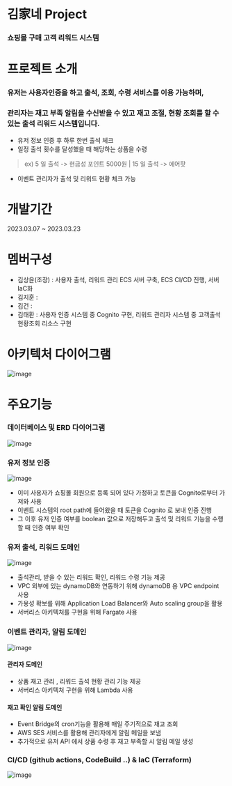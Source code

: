 # 김家네 Project
### 쇼핑몰 구매 고객 리워드 시스템

# 프로젝트 소개
### 유저는 사용자인증을 하고 출석, 조회, 수령 서비스를 이용 가능하며, 
### 관리자는 재고 부족 알림을 수신받을 수 있고 재고 조절, 현황 조회를 할 수 있는 출석 리워드 시스템입니다.

- 유저 정보 인증 후 하루 한번 출석 체크
- 일정 출석 횟수를 달성했을 때 해당하는 상품을 수령
> ex) 5 일 출석 -> 현금성 포인트 5000원 | 15 일 출석 -> 에어팟
- 이벤트 관리자가 출석 및 리워드 현황 체크 가능

# 개발기간
2023.03.07 ~ 2023.03.23

# 멤버구성
- 김상윤(조장) : 사용자 출석, 리워드 관리 ECS 서버 구축, ECS CI/CD 진행, 서버 IaC화 
- 김지훈 :
- 김건 : 
- 김태환 : 사용자 인증 시스템 중 Cognito 구현, 리워드 관리자 시스템 중 고객출석현황조회 리소스 구현

# 아키텍처 다이어그램

![image](https://user-images.githubusercontent.com/60168922/227113224-7c897ac1-d738-4d4c-8a5b-2924cb9d400c.png)


# 주요기능

### 데이터베이스 및 ERD 다이어그램

![image](https://user-images.githubusercontent.com/60168922/227113444-466c8c6a-ea9f-421a-9bb0-32397cde176b.png)


### 유저 정보 인증

![image](https://user-images.githubusercontent.com/60168922/227114056-e74a3df8-b4fa-4b03-8d11-b1c00c757c4a.png)
- 이미 사용자가 쇼핑몰 회원으로 등록 되어 있다
가정하고 토큰을 Cognito로부터 가져와 사용
- 이벤트 시스템의 root path에 들어왔을 때 토큰을
Cognito 로 보내 인증 진행
- 그 이후 유저 인증 여부를 boolean 값으로
저장해두고 출석 및 리워드 기능을 수행할 때 인증
여부 확인

### 유저 출석, 리워드 도메인

![image](https://user-images.githubusercontent.com/60168922/227114966-fed76633-486f-47c3-9a0b-578e390da95d.png)
- 출석관리, 받을 수 있는 리워드 확인, 리워드
수령 기능 제공
- VPC 외부에 있는 dynamoDB와 연동하기 위해
dynamoDB 용 VPC endpoint 사용
- 가용성 확보를 위해 Application Load Balancer와
Auto scaling group을 활용
- 서버리스 아키텍처를 구현을 위해 Fargate 사용

### 이벤트 관리자, 알림 도메인

![image](https://user-images.githubusercontent.com/60168922/227115098-8a9b47ae-807f-4324-b907-96dc47ae2451.png)
#### 관리자 도메인
- 상품 재고 관리 , 리워드 출석 현황 관리 기능
제공
- 서버리스 아키텍처 구현을 위해 Lambda 사용
#### 재고 확인 알림 도메인
- Event Bridge의 cron기능을 활용해 매일
주기적으로 재고 조회
- AWS SES 서비스를 활용해 관리자에게 알림
메일을 보냄
- 추가적으로 유저 API 에서 상품 수령 후 재고
부족할 시 알림 메일 생성

### CI/CD (github actions, CodeBuild ..) & IaC (Terraform)

![image](https://user-images.githubusercontent.com/60168922/227115335-eecf1e75-6fac-40eb-9af8-41ce5c1552f1.png)
